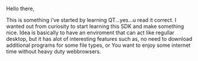 Hello there,

This is something i've started by learning QT...yes...u read it correct. 
I wanted out from curiosity to start learning this SDK and make something nice.
Idea is basically to have an enviroment that can act like regullar desktop, but it has alot of interesting features such as, no need to download additional programs for some file types, or You want to enjoy some internet time without heavy duty webbrowsers.

